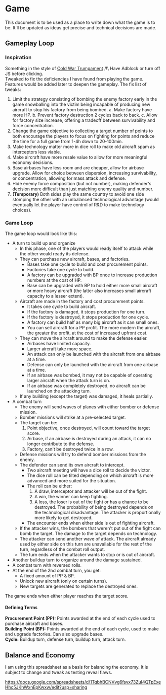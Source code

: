 # Game

This document is to be used as a place to write down what the game is to be. It'll be updated as ideas get precise and technical decisions are made.

## Gameplay Loop

### Inspiration
Something in the style of [Cold War Trumpament](https://apkpure.com/cold-war-trumpament/sbm.trump.free) /!\ Have Adblock or turn off JS before clicking. <br>
Tweaked to fix the deficiencies I have found from playing the game. Features would be added later to deepen the gameplay. The fix list of tweaks:
1. Limit the strategy consisting of bombing the enemy factory early in the game snowballing into the victim being incapable of producing new aircraft to stop his factory from being bombed.
    a. Make factory have more HP.
    b. Prevent factory destruction 2 cycles back to back.
    c. Allow for factory size increase, offering a tradeoff between survivability and force concentration.
2. Change the game objective to collecting a target number of points to both encourage the players to focus on fighting for points and reduce the time for a full game from 1-4h down to 20-100min.
3. Make technology matter more in dice roll to make old aircraft spam as interceptors less viable.
4. Make aircraft have more resale value to allow for more meaningful economy decisions.
5. Base airbases have less room and are cheaper, allow for airbase upgrade. Allow for choice between dispersion, increasing survivability, or concentration, allowing for mass attack and defense.
6. Hide enemy force composition (but not number), making defender's decision more difficult than just matching enemy quality and number.
7. **(Temporary)** Both sides play the same country to avoid one side stomping the other with an unbalanced technological advantage (would eventually let the player have control of R&D to make technology choices).

### Game Loop
The game loop would look like this:
- A turn to build up and organize 
  - In this phase, one of the players would ready itself to attack while the other would ready its defense.
  - They can purchase new aircraft, bases, and factories.
    - Bases take one cycle to build and cost procurement points.
    - Factories take one cycle to build.
    - A factory can be upgraded with BP once to increase production numbers at the cost of HP.
    - Base can be upgraded with BP to hold either more small aircraft or more heavy aircraft (the latter also increases small aircraft capacity to a lesser extent).
  - Aircraft are made in the factory and cost procurement points.
    - It takes one cycle to build aircraft.
    - If the factory is damaged, it stops production for one turn.
    - If the factory is destroyed, it stops production for one cycle.
    - A factory can build half as many big aircraft as it can small ones.
    - You can sell aircraft for a PP profit. The more modern the aircraft, the greater the profit, at the cost of increased upfront cost.
  - They can move the aircraft around to make the defense easier.
    - Airbases have limited capacity.
    - Larger aircraft take more space.
    - An attack can only be launched with the aircraft from one airbase at a time.
    - Defense can only be launched with the aircraft from one airbase at a time.
    - If an airbase was bombed, it may not be capable of operating larger aircraft when the attack turn is on.
    - If an airbase was completely destroyed, no aircraft can be launched on the attacking turn.
  - If any building (except the target) was damaged, it heals partially.
- A combat turn
  - The enemy will send waves of planes with either bomber or defense mission.
  - Bomber missions will strike at a pre-selected target.
  - The target can be:
    1. Point objective, once destroyed, will count toward the target score.
    2. Airbase, if an airbase is destroyed during an attack, it can no longer contribute to the defense.
    3. Factory, can't be destroyed twice in a row.
  - Defense missions will try to defend bomber missions from the enemy.
  - The defender can send its own aircraft to intercept.
    - Two aircraft meeting will have a dice roll to decide the victor.
    - The dice roll can be tilted depending on which aircraft is more advanced and more suited for the situation.
    - The roll can be either:
      1. A draw, interceptor and attacker will be out of the fight.
      2. A win, the winner can keep fighting.
      3. A loss, the loser is out of the fight or has a chance to be destroyed. The probability of being destroyed depends on the technological disadvantage. The attacker is proportionally more likely to get destroyed.
    - The encounter ends when either side is out of fighting aircraft.
  - If the attacker wins, the bombers that weren't put out of the fight can bomb the target. The damage to the target depends on technology.
  - The attacker can send another wave of attack. The aircraft already used by either side on this turn are unavailable for the rest of the turn, regardless of the combat roll output.
  - The turn ends when the attacker wants to stop or is out of aircraft.
- Another buildup turn to organize around the damage sustained.
- A combat turn with reversed rolls.
- At the end of the 2nd combat turn, you get:
  - A fixed amount of PP & BP.
  - Unlock new aircraft (only on certain turns).
  - New targets are generated to replace the destroyed ones.

The game ends when either player reaches the target score.

#### Defining Terms
**Procurement Point (PP):** Points awarded at the end of each cycle used to purchase aircraft and bases. <br>
**Building Point (BP):** Points awarded at the end of each cycle, used to make and upgrade factories. Can also upgrade bases. <br>
**Cycle:** Buildup turn, defense turn, buildup turn, attack turn. <br>

## Balance and Economy

I am using this spreadsheet as a basis for balancing the economy. It is subject to change and tweak as testing reveal flaws.

https://docs.google.com/spreadsheets/d/1TqbhBCNVvg6fsvx73ZuI4QTpExeHhc5JKhWxnEpKwxw/edit?usp=sharing


